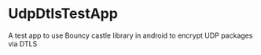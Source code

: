 # UdpDtlsTestApp

A test app to use Bouncy castle library in android to encrypt UDP packages via DTLS

